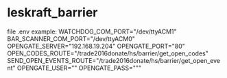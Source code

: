 # leskraft_barrier

file .env example:
WATCHDOG_COM_PORT="/dev/ttyACM1"
BAR_SCANNER_COM_PORT="/dev/ttyACM0"
OPENGATE_SERVER="192.168.19.204"
OPENGATE_PORT="80"
OPEN_CODES_ROUTE="/trade2016donate/hs/barrier/get_open_codes"
SEND_OPEN_EVENTS_ROUTE="/trade2016donate/hs/barrier/get_open_event"
OPENGATE_USER=""
OPENGATE_PASS="""
